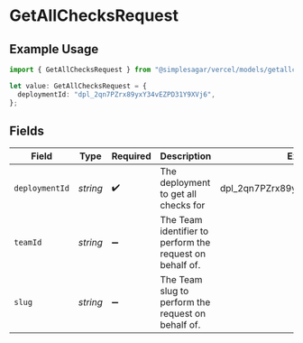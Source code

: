 # GetAllChecksRequest

## Example Usage

```typescript
import { GetAllChecksRequest } from "@simplesagar/vercel/models/getallchecksop.js";

let value: GetAllChecksRequest = {
  deploymentId: "dpl_2qn7PZrx89yxY34vEZPD31Y9XVj6",
};
```

## Fields

| Field                                                    | Type                                                     | Required                                                 | Description                                              | Example                                                  |
| -------------------------------------------------------- | -------------------------------------------------------- | -------------------------------------------------------- | -------------------------------------------------------- | -------------------------------------------------------- |
| `deploymentId`                                           | *string*                                                 | :heavy_check_mark:                                       | The deployment to get all checks for                     | dpl_2qn7PZrx89yxY34vEZPD31Y9XVj6                         |
| `teamId`                                                 | *string*                                                 | :heavy_minus_sign:                                       | The Team identifier to perform the request on behalf of. |                                                          |
| `slug`                                                   | *string*                                                 | :heavy_minus_sign:                                       | The Team slug to perform the request on behalf of.       |                                                          |